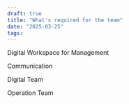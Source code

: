 ```yaml
---
draft: true
title: "What's required for the team"
date: "2025-03-25"
tags: 
---
```

Digital Workspace for Management

Communication



Digital Team


Operation Team


